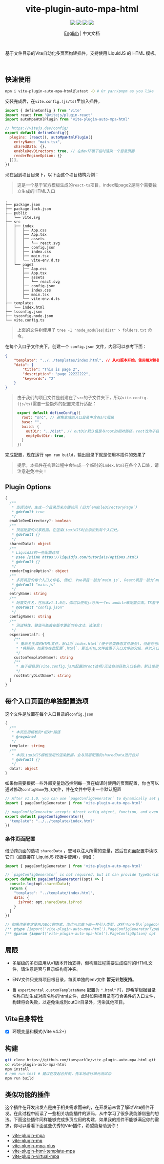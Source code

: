 <h1 align='center'>vite-plugin-auto-mpa-html</h1>

<p align='center'>
  <a href="https://codecov.io/gh/iamspark1e/vite-plugin-auto-mpa-html" ><img src="https://codecov.io/gh/iamspark1e/vite-plugin-auto-mpa-html/branch/main/graph/badge.svg?token=xW4J4R4P7b"/></a>
  <a href="https://www.npmjs.com/package/vite-plugin-auto-mpa-html"><img src="https://img.shields.io/npm/v/vite-plugin-auto-mpa-html" /></a>
  <a href="https://www.npmjs.com/package/vite-plugin-auto-mpa-html"><img src="https://img.shields.io/npm/dm/vite-plugin-auto-mpa-html" /></a>
  <img src="https://img.shields.io/badge/Vite-%5E2.9.15%7C%5E3.2.3%7C4-brightgreen" />
</p>

<p align='center'><a href="./README.md">English</a> | 中文文档</p>
<br />
<p align='center'>基于文件目录的Vite自动化多页面构建插件，支持使用 LiquidJS 的 HTML 模板。</p>
<br />

## 快速使用

```bash
npm i vite-plugin-auto-mpa-html@latest -D # Or yarn/pnpm as you like
```

安装完成后，在`vite.config.(js/ts)`里加入插件，

```javascript
import { defineConfig } from 'vite'
import react from '@vitejs/plugin-react'
import autoMpaHtmlPlugin from 'vite-plugin-auto-mpa-html'

// https://vitejs.dev/config/
export default defineConfig({
  plugins: [react(), autoMpaHtmlPlugin({
    entryName: "main.tsx",
    sharedData: {},
    enableDevDirectory: true, // 在dev环境下临时渲染一个目录页面
    renderEngineOption: {}
  })],
})
```

现在回到项目目录下，以下面这个项目结构为例：

> 这是一个基于官方模板生成的`react-ts`项目，index和page2是两个需要独立生成的HTML入口

```
.
├── package.json
├── package-lock.json
├── public
│   └── vite.svg
├── src
│   ├── index
│   │   ├── App.css
│   │   ├── App.tsx
│   │   ├── assets
│   │   │   └── react.svg
│   │   ├── config.json
│   │   ├── index.css
│   │   ├── main.tsx
│   │   └── vite-env.d.ts
│   └── page2
│       ├── App.css
│       ├── App.tsx
│       ├── assets
│       │   └── react.svg
│       ├── config.json
│       ├── index.css
│       ├── main.tsx
│       └── vite-env.d.ts
├── templates
│   └── index.html
├── tsconfig.json
├── tsconfig.node.json
└── vite.config.ts
```

> 上面的文件树使用了 `tree -I "node_modules|dist" > folders.txt` 命令。

在每个入口子文件夹下，创建一个 `config.json` 文件，内容可以参考下面：

```json
{
    "template": "../../templates/index.html", // 从v1版本开始，使用相对路径
    "data": {
        "title": "This is page 2",
        "description": "page 22222222",
        "keywords": "2"
    }
}
```

> 由于我们的项目文件是创建在了`src`的子文件夹下，所以`vite.config.(js/ts)`需要一些额外的配置来进行适配：
>
> ```javascript
> export default defineConfig({
>   root: "src", // 避免生成的入口目录中含有src层级
>   base: "",
>   build: {
>     outDir: "../dist", // outDir默认值是与root的相对路径，root改为子目录后，dist需要生成到根目录下，因此需要配置
>     emptyOutDir: true,
>   }
> })
> ```

完成配置，现在运行 `npm run build`，输出目录下就是使用本插件的效果了

> 提示，本插件在构建过程中会生成一个临时的`index.html`在各个入口处，请注意避免冲突！

## Plugin Options

```typescript
{
  /**
   * 当调试时，生成一个目录页来方便访问 (旧为`enableDirectoryPage`)
   * @default true
   */
  enableDevDirectory?: boolean
  /**
   * 顶层配置的共享数据，在渲染LiquidJS时会添加到每个入口处。
   * @default {}
   */
  sharedData?: object
  /**
   * LiquidJS的一些配置选项
   * @see {@link https://liquidjs.com/tutorials/options.html}
   * @default {}
   */
  renderEngineOption?: object
  /**
   * 多页项目的每个入口文件名, 例如, Vue项目一般为`main.js`, React项目一般为`main.jsx`.
   * @default "main.js"
   */
  entryName: string
  /**
   * 配置文件名，在版本v1.1.0后，你可以使用js导出一个es module来配置页面，TS暂不支持.
   * @default "config.json"
   */
  configName?: string
  /**
   * 测试特性，键值可能会在版本更新时有改动，请注意！
   */
  experimental?: {
    /**
     * 重命名生成的HTML文件，默认为`index.html`(便于各类静态文件服务)，但是你也可以命名为其他名字。
     * *特殊的，如果你在此配置`.html`，那么HTML文件会置于入口文件的父级，并以入口文件名来命名。但是这个选项不能在你配置的root目录下生效，因为这样做生成的HTMl文件会置于outDir外，进而产生污染。
     */
    customTemplateName?: string
    /**
     * 由于根目录(vite.config.js内配置的root选项)无法自动获取入口名称，默认使用_root作为其module名，你也可以通过这个配置项来自定义。
     */
    rootEntryDistName?: string
  }
}
```

## 每个入口页面的单独配置选项

这个文件是放置在每个入口目录的`config.json`

```typescript
{
  /**
   * 本页应用模板的*相对*路径
   * @required
   */
  template: string
  /**
   * 本页LiquidJS模板使用的渲染数据，会与顶层配置的sharedData进行合并
   * @default {}
   */
  data?: object
}
```

如果你需要根据一些外部变量动态控制每一页在编译时使用的页面配置，你也可以通过修改`configName`为.js文件，并在文件中导出一个默认配置

```javascript
// After v1.1.0, you can use `pageConfigGenerator` to dynamically set page config.
import { pageConfigGenerator } from 'vite-plugin-auto-mpa-html'

// pageConfigGenerator accepts direct cofig object, function, and even Promise.
export default pageConfigGenerator({
  "template": "../../template/index.html"
})
```

### 条件页面配置

借助跨页面的选项 `sharedData` ，您可以注入所需的变量，然后在页面配置中读取它们（或直接在 LiquidJS 模板中使用），例如：

```javascript
import { pageConfigGenerator } from 'vite-plugin-auto-mpa-html'

// `pageConfigGenerator` is not required, but it can provide TypeScript reference.
export default pageConfigGenerator((opt) => {
  console.log(opt.sharedData);
  return {
    "template": "../template/index.html",
    data: {
      isProd: opt.sharedData.isProd
    }
  }
})

// 如果你更喜欢使用JSDoc的方式，你也可以像下面一样引入类型，这样可以不导入`pageConfigGenerator`
/** @type {import('vite-plugin-auto-mpa-html').PageConfigGeneratorTypeExport} */
/** @param {import('vite-plugin-auto-mpa-html').PageConfigOption} opt  */
```

## 局限

- 多层级的多页应用从v1版本开始支持，但构建过程需要生成临时的HTML文件，请注意是否与目录结构有冲突。

- ENV文件只支持项目根目录，每页单独的env文件 __暂无计划支持__。

- 当 `experimental.customTemplateName` 配置为 `".html"` 时，即希望根据目录名称自动生成对应名称的html文件，此时如果根目录有符合条件的入口文件，构建将会失败，以避免生成到outDir目录外，污染其他项目。

## Vite自身特性

- [x] 环境变量和模式(Vite v4.2+)

## 构建

```bash
git clone https://github.com/iamspark1e/vite-plugin-auto-mpa-html.git
cd vite-plugin-auto-mpa-html
npm install
# npm run test # 建议在发起合并前，先本地进行单元测试😊
npm run build
```

## 类似功能的插件

这个插件在开发出发点是由于相关需求而来的，在开发前未曾了解过Vite插件开发。在此过程中阅读了一些相关功能插件的源码，从中学习了很多我能够借鉴的想法。下面这些插件同样能够完成多页应用的构建，如果我的插件不能够满足你的需求，你可以看看下面这些优秀的Vite插件，希望能帮助到你！

- [vite-plugin-mpa](https://github.com/IndexXuan/vite-plugin-mpa)
- [vite-plugin-mp](https://github.com/zhuweiyou/vite-plugin-mp)
- [vite-plugin-mpa-plus](https://github.com/yzydeveloper/vite-plugin-mpa-plus)
- [vite-plugin-html-template-mpa](https://github.com/Miofly/vite-plugin-html-template-mpa)
- [vite-plugin-virtual-mpa](https://github.com/emosheeep/vite-plugin-virtual-mpa)